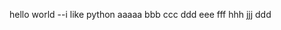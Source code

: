 <!--
 * @Author: boczjs
 * @Date: 2020-05-14 20:48:16
 * @LastEditTime: 2020-05-17 21:41:47
 * @LastEditors: Please set LastEditors
 * @Description: In User Settings Edit
 * @FilePath: \myobject\myobject\readme.md
--> 
hello world
--i like python
aaaaa
bbb
ccc
ddd
eee
fff
hhh
jjj
ddd

